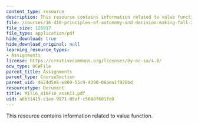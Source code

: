 ```yaml
---
content_type: resource
description: This resource contains information related to value function.
file: /courses/16-410-principles-of-autonomy-and-decision-making-fall-2010/a6b31415c1ee987109afc5680f601fe8_MIT16_410F10_assn11.pdf
file_size: 126917
file_type: application/pdf
hide_download: true
hide_download_original: null
learning_resource_types:
- Assignments
license: https://creativecommons.org/licenses/by-nc-sa/4.0/
ocw_type: OCWFile
parent_title: Assignments
parent_type: CourseSection
parent_uid: d624d5e5-e809-55c9-4390-06aea1f928bd
resourcetype: Document
title: MIT16_410F10_assn11.pdf
uid: a6b31415-c1ee-9871-09af-c5680f601fe8
---
```

This resource contains information related to value function.